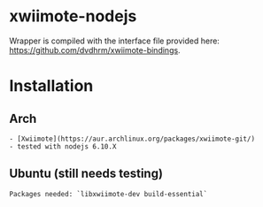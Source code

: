 # xwiimote-nodejs

Wrapper is compiled with the interface file provided here: https://github.com/dvdhrm/xwiimote-bindings.

# Installation

## Arch

    - [Xwiimote](https://aur.archlinux.org/packages/xwiimote-git/)
    - tested with nodejs 6.10.X

## Ubuntu (still needs testing)

    Packages needed: `libxwiimote-dev build-essential`